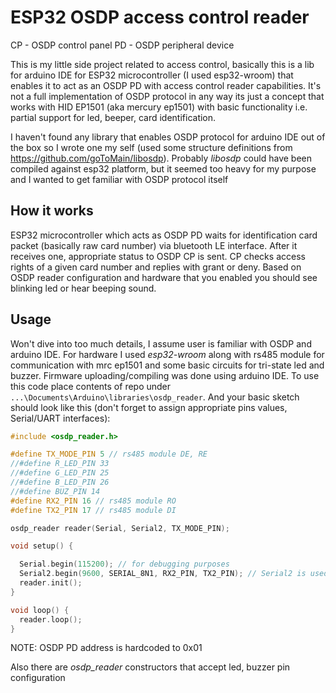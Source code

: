 # ESP32 OSDP access control reader 

CP - OSDP control panel
PD - OSDP peripheral device

This is my little side project related to access control, basically this is a lib for arduino IDE
for ESP32 microcontroller (I used esp32-wroom) that enables it to act as an OSDP PD with access control reader capabilities. It's not a full implementation of OSDP protocol in any way
its just a concept that works with HID EP1501 (aka mercury ep1501) with basic functionality i.e. partial support for led, beeper, card identification. 


I haven't found any library that enables OSDP protocol for arduino IDE out of the box so I wrote one my self (used some structure definitions from https://github.com/goToMain/libosdp). 
Probably _libosdp_ could have been compiled against esp32 platform, but it seemed too heavy for my purpose
and I wanted to get familiar with OSDP protocol itself

## How it works

ESP32 microcontroller which acts as OSDP PD waits for identification card packet (basically raw card number) via bluetooth LE interface. After it receives one, appropriate status to OSDP CP is sent. CP checks access rights of a given card number and replies
with grant or deny. Based on OSDP reader configuration and hardware that you enabled you should see blinking led or hear beeping sound.


## Usage 

Won't dive into too much details, I assume user is familiar with OSDP and arduino IDE. 
For hardware I used _esp32-wroom_ along with rs485 module for communication with mrc ep1501 and some basic circuits for tri-state led and buzzer. Firmware uploading/compiling was done using arduino IDE. To use this code place contents of repo under `...\Documents\Arduino\libraries\osdp_reader`.
And your basic sketch should look like this (don't forget to assign appropriate pins values, Serial/UART interfaces):


```c++
#include <osdp_reader.h>

#define TX_MODE_PIN 5 // rs485 module DE, RE
//#define R_LED_PIN 33
//#define G_LED_PIN 25
//#define B_LED_PIN 26
//#define BUZ_PIN 14
#define RX2_PIN 16 // rs485 module RO 
#define TX2_PIN 17 // rs485 module DI

osdp_reader reader(Serial, Serial2, TX_MODE_PIN);

void setup() {

  Serial.begin(115200); // for debugging purposes
  Serial2.begin(9600, SERIAL_8N1, RX2_PIN, TX2_PIN); // Serial2 is used for communicating with OSDP CP via rs485 
  reader.init();
}

void loop() {
  reader.loop();
}
```
NOTE: OSDP PD address is hardcoded to 0x01

Also there are _osdp_reader_ constructors that accept led, buzzer pin configuration




